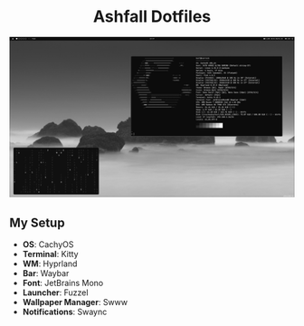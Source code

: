 <div align="center">
  
# Ashfall Dotfiles

![showcase](showcase.png)

</div>

 ## My Setup

* **OS**: CachyOS
* **Terminal**: Kitty
* **WM**: Hyprland
* **Bar**: Waybar
* **Font**: JetBrains Mono
* **Launcher**: Fuzzel
* **Wallpaper Manager**: Swww
* **Notifications**: Swaync
